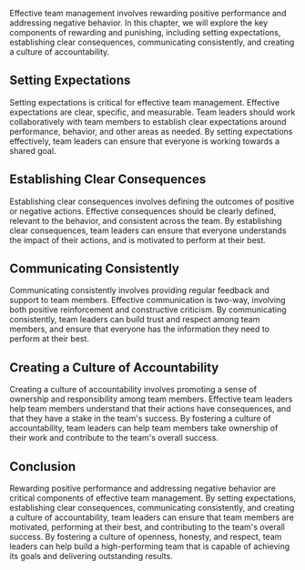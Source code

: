 

Effective team management involves rewarding positive performance and addressing negative behavior. In this chapter, we will explore the key components of rewarding and punishing, including setting expectations, establishing clear consequences, communicating consistently, and creating a culture of accountability.

## Setting Expectations

Setting expectations is critical for effective team management. Effective expectations are clear, specific, and measurable. Team leaders should work collaboratively with team members to establish clear expectations around performance, behavior, and other areas as needed. By setting expectations effectively, team leaders can ensure that everyone is working towards a shared goal.

## Establishing Clear Consequences

Establishing clear consequences involves defining the outcomes of positive or negative actions. Effective consequences should be clearly defined, relevant to the behavior, and consistent across the team. By establishing clear consequences, team leaders can ensure that everyone understands the impact of their actions, and is motivated to perform at their best.

## Communicating Consistently

Communicating consistently involves providing regular feedback and support to team members. Effective communication is two-way, involving both positive reinforcement and constructive criticism. By communicating consistently, team leaders can build trust and respect among team members, and ensure that everyone has the information they need to perform at their best.

## Creating a Culture of Accountability

Creating a culture of accountability involves promoting a sense of ownership and responsibility among team members. Effective team leaders help team members understand that their actions have consequences, and that they have a stake in the team's success. By fostering a culture of accountability, team leaders can help team members take ownership of their work and contribute to the team's overall success.

## Conclusion

Rewarding positive performance and addressing negative behavior are critical components of effective team management. By setting expectations, establishing clear consequences, communicating consistently, and creating a culture of accountability, team leaders can ensure that team members are motivated, performing at their best, and contributing to the team's overall success. By fostering a culture of openness, honesty, and respect, team leaders can help build a high-performing team that is capable of achieving its goals and delivering outstanding results.
